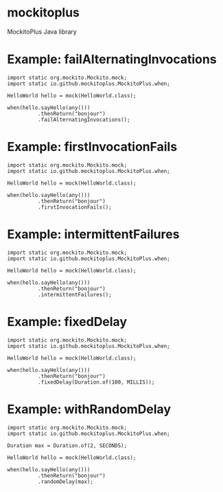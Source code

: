 # mockitoplus
MockitoPlus Java library

# Example: failAlternatingInvocations

```
import static org.mockito.Mockito.mock;
import static io.github.mockitoplus.MockitoPlus.when;

HelloWorld hello = mock(HelloWorld.class);

when(hello.sayHello(any()))
          .thenReturn("bonjour")
          .failAlternatingInvocations();

```

# Example: firstInvocationFails

```
import static org.mockito.Mockito.mock;
import static io.github.mockitoplus.MockitoPlus.when;

HelloWorld hello = mock(HelloWorld.class);

when(hello.sayHello(any()))
          .thenReturn("bonjour")
          .firstInvocationFails();

```

# Example: intermittentFailures

```
import static org.mockito.Mockito.mock;
import static io.github.mockitoplus.MockitoPlus.when;

HelloWorld hello = mock(HelloWorld.class);

when(hello.sayHello(any()))
          .thenReturn("bonjour")
          .intermittentFailures();

```

# Example:  fixedDelay

```
import static org.mockito.Mockito.mock;
import static io.github.mockitoplus.MockitoPlus.when;

HelloWorld hello = mock(HelloWorld.class);

when(hello.sayHello(any()))
          .thenReturn("bonjour")
          .fixedDelay(Duration.of(100, MILLIS));

```

# Example:  withRandomDelay

```
import static org.mockito.Mockito.mock;
import static io.github.mockitoplus.MockitoPlus.when;

Duration max = Duration.of(2, SECONDS);

HelloWorld hello = mock(HelloWorld.class);

when(hello.sayHello(any()))
          .thenReturn("bonjour")
          .randomDelay(max);

```

